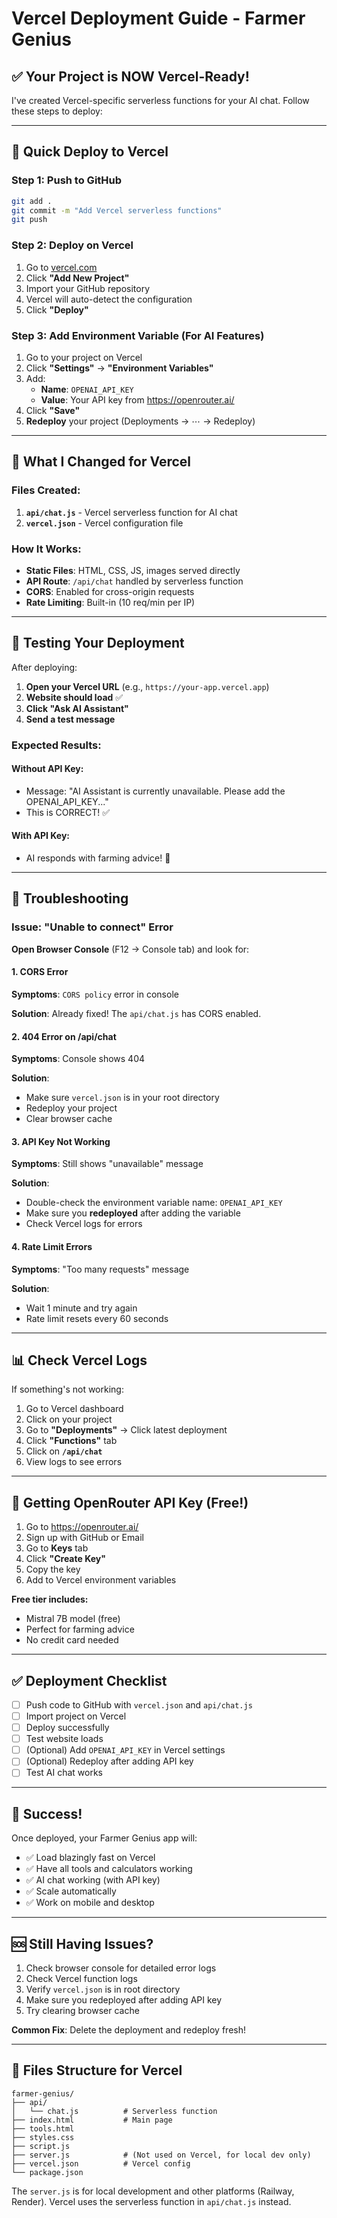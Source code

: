 # Vercel Deployment Guide - Farmer Genius

## ✅ Your Project is NOW Vercel-Ready!

I've created Vercel-specific serverless functions for your AI chat. Follow these steps to deploy:

---

## 🚀 Quick Deploy to Vercel

### Step 1: Push to GitHub
```bash
git add .
git commit -m "Add Vercel serverless functions"
git push
```

### Step 2: Deploy on Vercel
1. Go to [vercel.com](https://vercel.com)
2. Click **"Add New Project"**
3. Import your GitHub repository
4. Vercel will auto-detect the configuration
5. Click **"Deploy"**

### Step 3: Add Environment Variable (For AI Features)
1. Go to your project on Vercel
2. Click **"Settings"** → **"Environment Variables"**
3. Add:
   - **Name**: `OPENAI_API_KEY`
   - **Value**: Your API key from https://openrouter.ai/
4. Click **"Save"**
5. **Redeploy** your project (Deployments → ⋯ → Redeploy)

---

## 🔧 What I Changed for Vercel

### Files Created:
1. **`api/chat.js`** - Vercel serverless function for AI chat
2. **`vercel.json`** - Vercel configuration file

### How It Works:
- **Static Files**: HTML, CSS, JS, images served directly
- **API Route**: `/api/chat` handled by serverless function
- **CORS**: Enabled for cross-origin requests
- **Rate Limiting**: Built-in (10 req/min per IP)

---

## 🧪 Testing Your Deployment

After deploying:

1. **Open your Vercel URL** (e.g., `https://your-app.vercel.app`)
2. **Website should load** ✅
3. **Click "Ask AI Assistant"**
4. **Send a test message**

### Expected Results:

#### Without API Key:
- Message: "AI Assistant is currently unavailable. Please add the OPENAI_API_KEY..."
- This is CORRECT! ✅

#### With API Key:
- AI responds with farming advice! 🎉

---

## 🐛 Troubleshooting

### Issue: "Unable to connect" Error

**Open Browser Console** (F12 → Console tab) and look for:

#### 1. CORS Error
**Symptoms**: `CORS policy` error in console

**Solution**: Already fixed! The `api/chat.js` has CORS enabled.

#### 2. 404 Error on /api/chat
**Symptoms**: Console shows 404

**Solution**: 
- Make sure `vercel.json` is in your root directory
- Redeploy your project
- Clear browser cache

#### 3. API Key Not Working
**Symptoms**: Still shows "unavailable" message

**Solution**:
- Double-check the environment variable name: `OPENAI_API_KEY`
- Make sure you **redeployed** after adding the variable
- Check Vercel logs for errors

#### 4. Rate Limit Errors
**Symptoms**: "Too many requests" message

**Solution**: 
- Wait 1 minute and try again
- Rate limit resets every 60 seconds

---

## 📊 Check Vercel Logs

If something's not working:

1. Go to Vercel dashboard
2. Click on your project
3. Go to **"Deployments"** → Click latest deployment
4. Click **"Functions"** tab
5. Click on **`/api/chat`**
6. View logs to see errors

---

## 🔑 Getting OpenRouter API Key (Free!)

1. Go to https://openrouter.ai/
2. Sign up with GitHub or Email
3. Go to **Keys** tab
4. Click **"Create Key"**
5. Copy the key
6. Add to Vercel environment variables

**Free tier includes:**
- Mistral 7B model (free)
- Perfect for farming advice
- No credit card needed

---

## ✅ Deployment Checklist

- [ ] Push code to GitHub with `vercel.json` and `api/chat.js`
- [ ] Import project on Vercel
- [ ] Deploy successfully
- [ ] Test website loads
- [ ] (Optional) Add `OPENAI_API_KEY` in Vercel settings
- [ ] (Optional) Redeploy after adding API key
- [ ] Test AI chat works

---

## 🎉 Success!

Once deployed, your Farmer Genius app will:
- ✅ Load blazingly fast on Vercel
- ✅ Have all tools and calculators working
- ✅ AI chat working (with API key)
- ✅ Scale automatically
- ✅ Work on mobile and desktop

---

## 🆘 Still Having Issues?

1. Check browser console for detailed error logs
2. Check Vercel function logs
3. Verify `vercel.json` is in root directory
4. Make sure you redeployed after adding API key
5. Try clearing browser cache

**Common Fix**: Delete the deployment and redeploy fresh!

---

## 📝 Files Structure for Vercel

```
farmer-genius/
├── api/
│   └── chat.js          # Serverless function
├── index.html           # Main page
├── tools.html
├── styles.css
├── script.js
├── server.js            # (Not used on Vercel, for local dev only)
├── vercel.json          # Vercel config
└── package.json
```

The `server.js` is for local development and other platforms (Railway, Render). Vercel uses the serverless function in `api/chat.js` instead.
